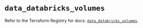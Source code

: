 # `data_databricks_volumes`

Refer to the Terraform Registry for docs: [`data_databricks_volumes`](https://registry.terraform.io/providers/databricks/databricks/1.74.0/docs/data-sources/volumes).
